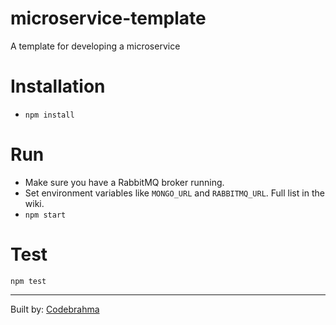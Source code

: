# microservice-template
A template for developing a microservice

# Installation
* `npm install`

# Run
* Make sure you have a RabbitMQ broker running.
* Set environment variables like `MONGO_URL` and `RABBITMQ_URL`. Full list in the wiki.
* `npm start`

# Test
`npm test`


---
Built by: [Codebrahma](https://github.com/Codebrahma/)

